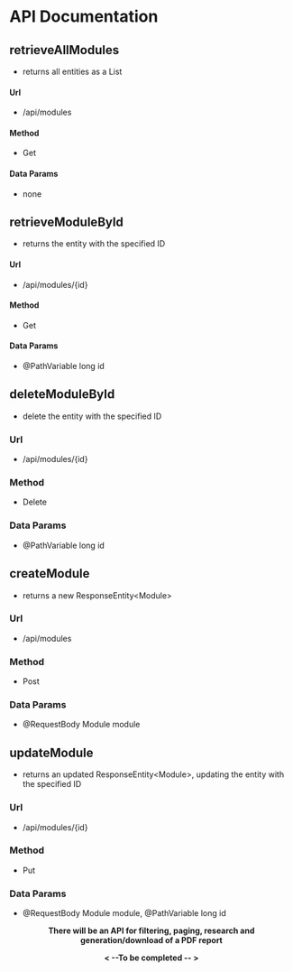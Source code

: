 # API Documentation

## retrieveAllModules
- returns all entities as a List
#### Url
- /api/modules
#### Method
- Get
#### Data Params
- none
## retrieveModuleById
- returns the entity with the specified ID
#### Url
- /api/modules/{id}
#### Method
- Get
#### Data Params
- @PathVariable long id

## deleteModuleById
- delete the entity with the specified ID
### Url
- /api/modules/{id}
### Method
- Delete
### Data Params
- @PathVariable long id

## createModule
- returns a new ResponseEntity<Module\>
### Url
- /api/modules
### Method
- Post
### Data Params
- @RequestBody Module module

## updateModule
- returns an updated ResponseEntity<Module\>, updating the entity with the specified ID
### Url
- /api/modules/{id}
### Method
- Put
### Data Params
- @RequestBody Module module, @PathVariable long id

 <p align="center"><b> There will be an API for filtering, paging, research and generation/download of a PDF report </b> </p>
        <p align="center"> <b>    < --To be completed -- > </p></b>
